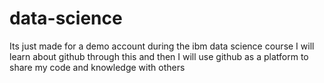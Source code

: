 # data-science
Its just made for a demo account during the ibm data science course 
I will learn about github through this and then I will use github as a platform to share my code and knowledge with others
